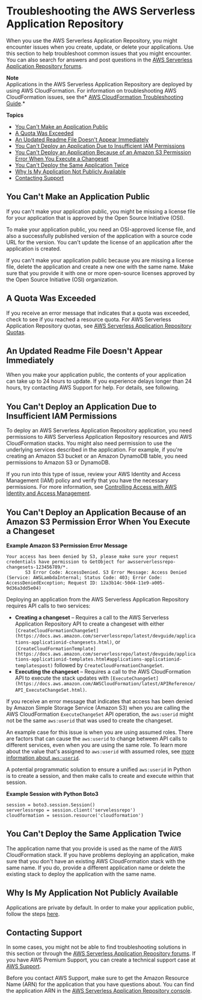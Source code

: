 # Troubleshooting the AWS Serverless Application Repository<a name="troubleshooting"></a>

When you use the AWS Serverless Application Repository, you might encounter issues when you create, update, or delete your applications\. Use this section to help troubleshoot common issues that you might encounter\. You can also search for answers and post questions in the [AWS Serverless Application Repository forums](https://forums.aws.amazon.com/forum.jspa?forumID=287)\.

**Note**  
Applications in the AWS Serverless Application Repository are deployed by using AWS CloudFormation\. For information on troubleshooting AWS CloudFormation issues, see the* [AWS CloudFormation Troubleshooting Guide](https://docs.aws.amazon.com/AWSCloudFormation/latest/UserGuide/troubleshooting.html)\.*

**Topics**
+ [You Can't Make an Application Public](#issue-cant-make-app-public)
+ [A Quota Was Exceeded](#issue-limit-exceeded)
+ [An Updated Readme File Doesn't Appear Immediately](#issue-updating-readme-delay)
+ [You Can't Deploy an Application Due to Insufficient IAM Permissions](#issue-cant-deploy-app-due-to-insufficient-iam-permissions)
+ [You Can't Deploy an Application Because of an Amazon S3 Permission Error When You Execute a Changeset](#issue-cant-deploy-app-due-to-internal-failure-execute)
+ [You Can't Deploy the Same Application Twice](#issue-cant-deploy-same-app-twice)
+ [Why Is My Application Not Publicly Available](#issue-why-not-publicly-available)
+ [Contacting Support](#issue-contacting-support)

## You Can't Make an Application Public<a name="issue-cant-make-app-public"></a>

If you can't make your application public, you might be missing a license file for your application that is approved by the Open Source Initiative \(OSI\)\.

To make your application public, you need an OSI\-approved license file, and also a successfully published version of the application with a source code URL for the version\. You can't update the license of an application after the application is created\. 

If you can't make your application public because you are missing a license file, delete the application and create a new one with the same name\. Make sure that you provide it with one or more open\-source licenses approved by the Open Source Initiative \(OSI\) organization\.

## A Quota Was Exceeded<a name="issue-limit-exceeded"></a>

If you receive an error message that indicates that a quota was exceeded, check to see if you reached a resource quota\. For AWS Serverless Application Repository quotas, see [AWS Serverless Application Repository Quotas](quotas.md)\.

## An Updated Readme File Doesn't Appear Immediately<a name="issue-updating-readme-delay"></a>

When you make your application public, the contents of your application can take up to 24 hours to update\. If you experience delays longer than 24 hours, try contacting AWS Support for help\. For details, see following\. 

## You Can't Deploy an Application Due to Insufficient IAM Permissions<a name="issue-cant-deploy-app-due-to-insufficient-iam-permissions"></a>

To deploy an AWS Serverless Application Repository application, you need permissions to AWS Serverless Application Repository resources and AWS CloudFormation stacks\. You might also need permission to use the underlying services described in the application\. For example, if you're creating an Amazon S3 bucket or an Amazon DynamoDB table, you need permissions to Amazon S3 or DynamoDB\. 

If you run into this type of issue, review your AWS Identity and Access Management \(IAM\) policy and verify that you have the necessary permissions\. For more information, see [Controlling Access with AWS Identity and Access Management](https://docs.aws.amazon.com/AWSCloudFormation/latest/UserGuide/using-iam-template.html)\. 

## You Can't Deploy an Application Because of an Amazon S3 Permission Error When You Execute a Changeset<a name="issue-cant-deploy-app-due-to-internal-failure-execute"></a>

**Example Amazon S3 Permission Error Message**  

```
Your access has been denied by S3, please make sure your request credentials have permission to GetObject for awsserverlessrepo-changesets-123456789/*. 
	   S3 Error Code: AccessDenied. S3 Error Message: Access Denied (Service: AWSLambdaInternal; Status Code: 403; Error Code: AccessDeniedException; Request ID: 12a3b14c-50d4-11e9-a005-9d36a3dd5e04)
```

Deploying an application from the AWS Serverless Application Repository requires API calls to two services: 
+ **Creating a changeset** – Requires a call to the AWS Serverless Application Repository API to create a changeset with either `[CreateCloudFormationChangeSet](https://docs.aws.amazon.com/serverlessrepo/latest/devguide/applications-applicationid-changesets.html)`, or `[CreateCloudFormationTemplate](https://docs.aws.amazon.com/serverlessrepo/latest/devguide/applications-applicationid-templates.html#applications-applicationid-templatespost)` followed by `CreateCloudFormationChangeSet`\.
+ **Executing the changeset** – Requires a call to the AWS CloudFormation API to execute the stack updates with `[ExecuteChangeSet](https://docs.aws.amazon.com/AWSCloudFormation/latest/APIReference/API_ExecuteChangeSet.html)`\.

If you receive an error message that indicates that access has been denied by Amazon Simple Storage Service \(Amazon S3\) when you are calling the AWS CloudFormation `ExecuteChangeSet` API operation, the `aws:userid` might not be the same `aws:userid` that was used to create the changeset\.

An example case for this issue is when you are using assumed roles\. There are factors that can cause the `aws:userid` to change between API calls to different services, even when you are using the same role\. To learn more about the value that's assigned to `aws:userid` with assumed roles, see [more information about `aws:userid`](https://docs.aws.amazon.com/IAM/latest/UserGuide/reference_policies_variables.html#policy-vars-infotouse)\.

A potential programmatic solution to ensure a unified `aws:userid` in Python is to create a session, and then make calls to create and execute within that session\.

**Example Session with Python Boto3**  

```
session = boto3.session.Session()
serverlessrepo = session.client('servelessrepo')
cloudformation = session.resource('cloudformation')
```

## You Can't Deploy the Same Application Twice<a name="issue-cant-deploy-same-app-twice"></a>

The application name that you provide is used as the name of the AWS CloudFormation stack\. If you have problems deploying an application, make sure that you don't have an existing AWS CloudFormation stack with the same name\. If you do, provide a different application name or delete the existing stack to deploy the application with the same name\.

## Why Is My Application Not Publicly Available<a name="issue-why-not-publicly-available"></a>

Applications are private by default\. In order to make your application public, follow the steps [here](https://docs.aws.amazon.com/serverlessrepo/latest/devguide/serverless-app-publishing-applications.html#share-application)\.

## Contacting Support<a name="issue-contacting-support"></a>

In some cases, you might not be able to find troubleshooting solutions in this section or through the [AWS Serverless Application Repository forums](https://forums.aws.amazon.com/forum.jspa?forumID=287)\. If you have AWS Premium Support, you can create a technical support case at [AWS Support](https://console.aws.amazon.com/support/home#/)\. 

Before you contact AWS Support, make sure to get the Amazon Resource Name \(ARN\) for the application that you have questions about\. You can find the application ARN in the [AWS Serverless Application Repository console](https://console.aws.amazon.com/serverlessrepo/)\.